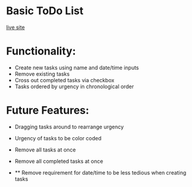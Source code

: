 # Basic ToDo List

[live site](https://herilynn.github.io/basicToDoList/)

# Functionality:

- Create new tasks using name and date/time inputs
​
- Remove existing tasks
​
- Cross out completed tasks via checkbox
​
- Tasks ordered by urgency in chronological order


# Future Features:

- Dragging tasks around to rearrange urgency
​
- Urgency of tasks to be color coded
​
- Remove all tasks at once
​
- Remove all completed tasks at once

- ** Remove requirement for date/time to be less tedious when creating tasks 
